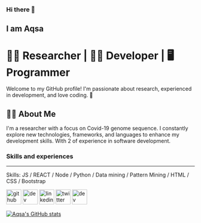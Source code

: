 ### Hi there 👋

## I am Aqsa

# 👩‍🔬 Researcher | 👩‍💻 Developer | 🖥️ Programmer

Welcome to my GitHub profile! I'm passionate about research, experienced in development, and love coding. 🌟

## 👩‍💼 About Me

I'm a researcher with a focus on Covid-19 genome sequence. I constantly explore new technologies, frameworks, and languages to enhance my development skills. With 2 of experience in software development.


### Skills and experiences
---

Skills: JS / REACT / Node / Python / Data mining / Pattern Mining / HTML / CSS / Bootstrap

[<img src='https://cdn.jsdelivr.net/npm/simple-icons@3.0.1/icons/github.svg' alt='github' height='40'>](https://github.com/Aqsa48)  [<img src='https://cdn.jsdelivr.net/npm/simple-icons@3.0.1/icons/medium.svg' alt='dev' height='40'>](https://dev.to/aqsaumar48)  [<img src='https://cdn.jsdelivr.net/npm/simple-icons@3.0.1/icons/linkedin.svg' alt='linkedin' height='40'>](https://www.linkedin.com/in/aqsa-umar-162663122//)  [<img src='https://cdn.jsdelivr.net/npm/simple-icons@3.0.1/icons/twitter.svg' alt='twitter' height='40'>](https://twitter.com/Aqsa48)  [<img src='https://cdn.jsdelivr.net/npm/simple-icons@3.0.1/icons/dev-dot-to.svg' alt='dev' height='40'>](https://dev.to/aqsaumar48)

[![Aqsa's GitHub stats](https://github-readme-stats.vercel.app/api?username=Aqsa48)](https://github.com/Aqsa48/github-readme-stats)





